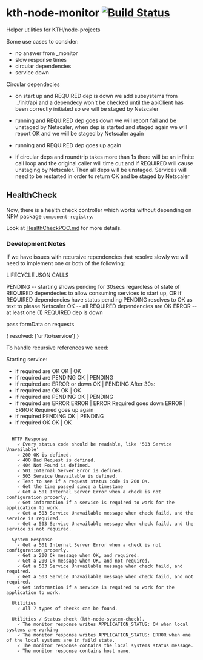 # kth-node-monitor [![Build Status](https://travis-ci.org/kth/kth-node-monitor.svg?branch=master)](https://travis-ci.org/kth/kth-node-monitor)

Helper utilities for KTH/node-projects

Some use cases to consider:

- no answer from \_monitor
- slow response times
- circular dependencies
- service down

Circular dependecies

- on start up and REQUIRED dep is down
  we add subsystems from ../init/api and a dependecy won't be checked
  until the apiClient has been correctly initiated so we will be staged
  by Netscaler

- running and REQUIRED dep goes down
  we will report fail and be unstaged by Netscaler, when dep is started and
  staged again we will report OK and we will be staged by Netscaler again

- running and REQUIRED dep goes up again

- if circular deps and roundtrip takes more than 1s
  there will be an infinite call loop and the original caller will time out
  and if REQUIRED will cause unstaging by Netscaler. Then all deps will be unstaged.
  Services will need to be restarted in order to return OK and be staged by Netscaler

## HealthCheck

Now, there is a health check controller which works without depending on NPM package `component-registry`.

Look at [HealthCheckPOC.md](https://github.com/KTH/kth-node-monitor/blob/master/HealthCheckPOC.md) for more details.

### Development Notes

If we have issues with recursive rependencies that resolve slowly we will need to implement one or both of the following:

LIFECYCLE JSON CALLS

PENDING -- starting shows pending for 30secs regardless of state of REQUIRED dependecies
to allow consuming services to start up, OR if REQUIRED dependencies have status pending
PENDING resolves to OK as text to please Netscaler
OK -- all REQUIRED dependencies are OK
ERROR -- at least one (1) REQUIRED dep is down

pass formData on requests

{
resolved: ['uri/to/service']
}

To handle recursive references we need:

Starting service:

- if required are OK OK | OK
- if required are PENDING OK | PENDING
- if required are ERROR or down OK | PENDING
  After 30s:
- if required are OK OK | OK
- if required are PENDING OK | PENDING
- if required are ERROR ERROR | ERROR
  Required goes down ERROR | ERROR
  Required goes up again
- if required PENDING OK | PENDING
- if required OK OK | OK

```text

  HTTP Response
    ✓ Every status code should be readable, like '503 Service Unavailable'
    ✓ 200 OK is defined.
    ✓ 400 Bad Request is defined.
    ✓ 404 Not Found is defined.
    ✓ 501 Internal Server Error is defined.
    ✓ 503 Service Unavailable is defined.
    ✓ Test to see if a request status code is 200 OK.
    ✓ Get the time passed since a timestame
    ✓ Get a 501 Internal Server Error when a check is not configuration properly.
    ✓ Get information if a service is required to work for the application to work.
    ✓ Get a 503 Service Unavailable message when check faild, and the service is required.
    ✓ Get a 503 Service Unavailable message when check faild, and the service is not required.

  System Response
    ✓ Get a 501 Internal Server Error when a check is not configuration properly.
    ✓ Get a 200 Ok message when OK, and required.
    ✓ Get a 200 Ok message when OK, and not required.
    ✓ Get a 503 Service Unavailable message when check faild, and required.
    ✓ Get a 503 Service Unavailable message when check faild, and not required.
    ✓ Get information if a service is required to work for the application to work.

  Utilities
    ✓ All 7 types of checks can be found.

  Utilities / Status check (kth-node-system-check).
    ✓ The monitor response writes APPLICATION_STATUS: OK when local systems are working
    ✓ The monitor response writes APPLICATION_STATUS: ERROR when one of the local systems are in faild state.
    ✓ The monitor response contains the local systems status message.
    ✓ The monitor response contains host name.

```
